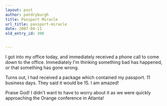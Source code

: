 ```yaml
---
layout: post
author: patdryburgh
title: Passport Miracle
url_title: passport-miracle
date: 2007-04-11
old_entry_id: 300


---
```


I got into my office today, and immediately received a phone call to come down to the office. Immediately I'm thinking something bad has happened, or that something has gone wrong.

Turns out, I had received a package which contained my passport. 11 business days. They said it would be 15. I am amazed!

Praise God! I didn't want to have to worry about it as we were quickly approaching the Orange conference in Atlanta!